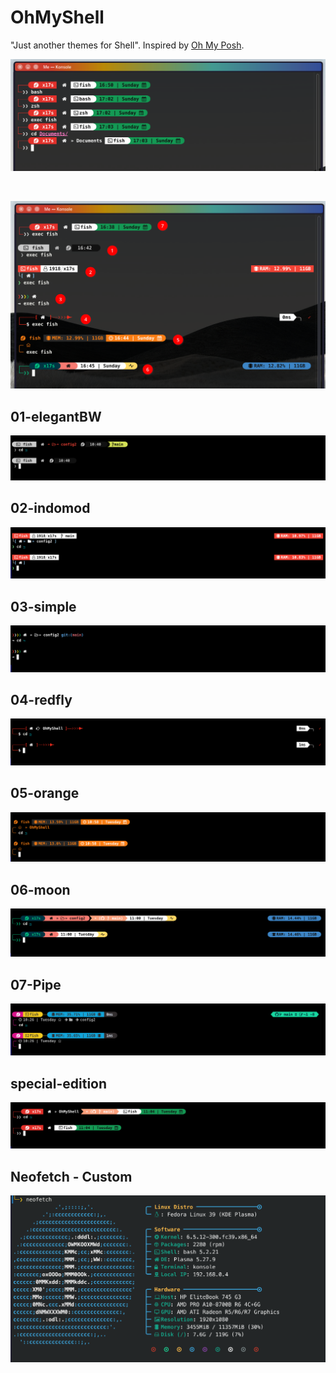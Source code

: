 # OhMyShell

"Just another themes for Shell".  Inspired by [Oh My Posh](https://github.com/jandedobbeleer/oh-my-posh).

<div align="center"> 

![SE](https://github.com/deka1918/OhMyShell/blob/main/SE.png?raw=true)

<br>

![tested fedora](https://github.com/deka1918/OhMyShell/blob/main/tested%20fedora.png?raw=true)


</div>


## 01-elegantBW
![Image](https://github.com/deka1918/OhMyShell/blob/main/images/01-elegantBW.png?raw=true)


## 02-indomod
![Image](https://github.com/deka1918/OhMyShell/blob/main/images/02-indomod.png?raw=true)


## 03-simple
![Image](https://github.com/deka1918/OhMyShell/blob/main/images/03-simple.png?raw=true)


## 04-redfly
![Image](https://github.com/deka1918/OhMyShell/blob/main/images/04-redfly.png?raw=true)


## 05-orange
![Image](https://github.com/deka1918/OhMyShell/blob/main/images/05-orange.png?raw=true)


## 06-moon
![Image](https://github.com/deka1918/OhMyShell/blob/main/images/06-moon.png?raw=true)


## 07-Pipe
![Image](https://github.com/deka1918/OhMyShell/blob/main/images/07-Pipe.png?raw=true)


## special-edition
![Image](https://github.com/deka1918/OhMyShell/blob/main/images/special-edition.png?raw=true)


## Neofetch - Custom
![Image](https://github.com/deka1918/OhMyShell/blob/main/images/Neofetch-Cust.png?raw=true)

